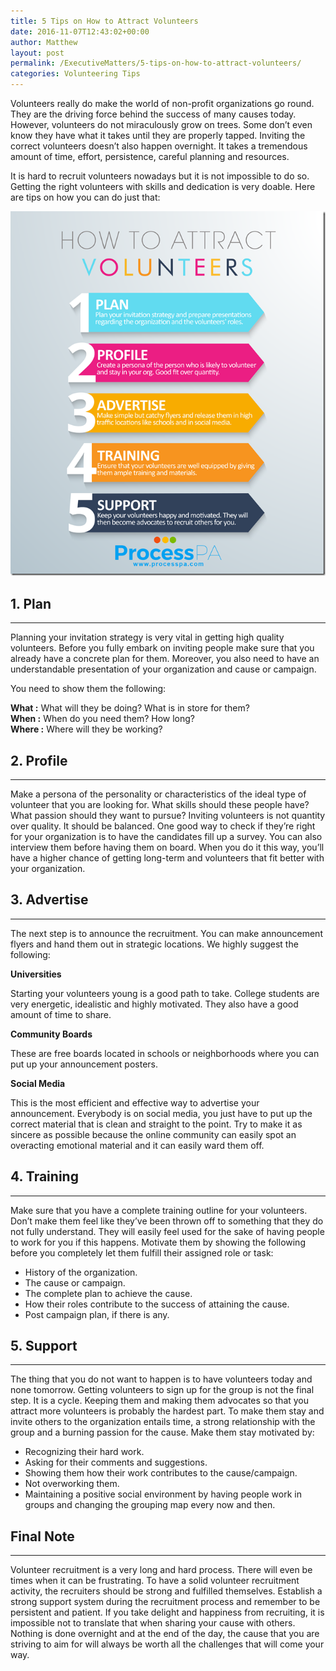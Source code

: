 ```yaml
---
title: 5 Tips on How to Attract Volunteers
date: 2016-11-07T12:43:02+00:00
author: Matthew
layout: post
permalink: /ExecutiveMatters/5-tips-on-how-to-attract-volunteers/
categories: Volunteering Tips
---
```

Volunteers really do make the world of non-profit organizations go round. They are the driving force behind the success of many causes today. However, volunteers do not miraculously grow on trees. Some don’t even know they have what it takes until they are properly tapped. Inviting the correct volunteers doesn’t also happen overnight. It takes a tremendous amount of time, effort, persistence, careful planning and resources. 

It is hard to recruit volunteers nowadays but it is not impossible to do so. Getting the right volunteers with skills and dedication is very doable. Here are tips on how you can do just that: 

<img title="How to Attract Volunteers" class="img-fluid"  alt="How to Attract Volunteers" src="/content/posts/How-to-Attract-Volunteers.png" />

## 1. Plan

**** 

Planning your invitation strategy is very vital in getting high quality volunteers. Before you fully embark on inviting people make sure that you already have a concrete plan for them. Moreover, you also need to have an understandable presentation of your organization and cause or campaign. 

You need to show them the following: 

**What :** What will they be doing? What is in store for them?  
**When :** When do you need them? How long?  
**Where :** Where will they be working? 

## 2. Profile

**** 

Make a persona of the personality or characteristics of the ideal type of volunteer that you are looking for. What skills should these people have? What passion should they want to pursue? Inviting volunteers is not quantity over quality. It should be balanced. One good way to check if they’re right for your organization is to have the candidates fill up a survey. You can also interview them before having them on board. When you do it this way, you’ll have a higher chance of getting long-term and volunteers that fit better with your organization. 

## 3. Advertise

**** 

The next step is to announce the recruitment. You can make announcement flyers and hand them out in strategic locations. We highly suggest the following: 

**Universities** 

Starting your volunteers young is a good path to take. College students are very energetic, idealistic and highly motivated. They also have a good amount of time to share. 

**Community Boards** 

These are free boards located in schools or neighborhoods where you can put up your announcement posters. 

**Social Media** 

This is the most efficient and effective way to advertise your announcement. Everybody is on social media, you just have to put up the correct material that is clean and straight to the point. Try to make it as sincere as possible because the online community can easily spot an overacting emotional material and it can easily ward them off. 

## 4. Training 

**** 

Make sure that you have a complete training outline for your volunteers. Don’t make them feel like they’ve been thrown off to something that they do not fully understand. They will easily feel used for the sake of having people to work for you if this happens. Motivate them by showing the following before you completely let them fulfill their assigned role or task: 

* History of the organization. 
* The cause or campaign. 
* The complete plan to achieve the cause. 
* How their roles contribute to the success of attaining the cause. 
* Post campaign plan, if there is any.
 
## 5. Support
    
**** 
            
The thing that you do not want to happen is to have volunteers today and none tomorrow. Getting volunteers to sign up for the group is not the final step. It is a cycle. Keeping them and making them advocates so that you attract more volunteers is probably the hardest part. To make them stay and invite others to the organization entails time, a strong relationship with the group and a burning passion for the cause. Make them stay motivated by: 
                
* Recognizing their hard work. 
* Asking for their comments and suggestions. 
* Showing them how their work contributes to the cause/campaign. 
* Not overworking them. 
* Maintaining a positive social environment by having people work in groups and changing the grouping map every now and then.

## Final Note

**** 

Volunteer recruitment is a very long and hard process. There will even be times when it can be frustrating. To have a solid volunteer recruitment activity, the recruiters should be strong and fulfilled themselves. Establish a strong support system during the recruitment process and remember to be persistent and patient. If you take delight and happiness from recruiting, it is impossible not to translate that when sharing your cause with others. Nothing is done overnight and at the end of the day, the cause that you are striving to aim for will always be worth all the challenges that will come your way.
